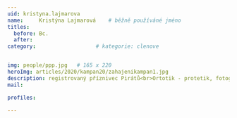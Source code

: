 ```yaml
---
uid: kristyna.lajmarova
name:     Kristýna Lajmarová  	# běžně používáné jméno
titles:
  before: Bc.
  after:
category:                   # kategorie: clenove


img: people/ppp.jpg   # 165 x 220
heroImg: articles/2020/kampan20/zahajenikampan1.jpg
description: registrovaný příznivec Pirátů<br>Ortotik - protetik, fotograf<br>Kroměříž # kratký popis, max 160 znaků
mail:

profiles:
  
---
```


